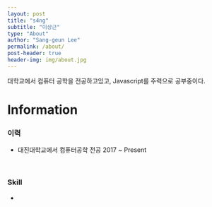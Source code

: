 ```yaml
---
layout: post
title: "s4ng"
subtitle: "이상근"
type: "About"
author: "Sang-geun Lee"
permalink: /about/
post-header: true
header-img: img/about.jpg
---
```


대학교에서 컴퓨터 공학을 전공하고있고, Javascript를 주력으로 공부중이다.

# Information

### 이력

- 대진대학교에서 컴퓨터공학 전공 2017 ~ Present

<br />

### Skill

- 

<br />

